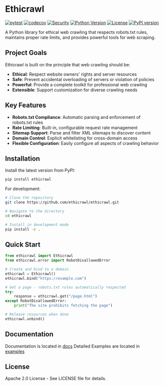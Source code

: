 # Ethicrawl

[![pytest](https://github.com/ethicrawl/ethicrawl/actions/workflows/python-tests.yml/badge.svg)](https://github.com/ethicrawl/ethicrawl/actions/workflows/python-tests.yml)
[![codecov](https://codecov.io/gh/ethicrawl/ethicrawl/branch/main/graph/badge.svg)](https://codecov.io/gh/ethicrawl/ethicrawl)
[![Security](https://github.com/ethicrawl/ethicrawl/actions/workflows/security.yml/badge.svg)](https://github.com/ethicrawl/ethicrawl/actions/workflows/security.yml)
[![Python Version](https://img.shields.io/badge/python-3.10+-blue)](https://github.com/ethicrawl/ethicrawl)
[![License](https://img.shields.io/badge/License-Apache%202.0-blue.svg)](LICENSE)
[![PyPI version](https://badge.fury.io/py/ethicrawl.svg)](https://badge.fury.io/py/ethicrawl)

A Python library for ethical web crawling that respects robots.txt rules, maintains proper rate limits, and provides powerful tools for web scraping.

## Project Goals

Ethicrawl is built on the principle that web crawling should be:

* **Ethical**: Respect website owners' rights and server resources
* **Safe**: Prevent accidental overloading of servers or violation of policies
* **Powerful**: Provide a complete toolkit for professional web crawling
* **Extensible**: Support customization for diverse crawling needs

## Key Features

* **Robots.txt Compliance**: Automatic parsing and enforcement of robots.txt rules
* **Rate Limiting**: Built-in, configurable request rate management
* **Sitemap Support**: Parse and filter XML sitemaps to discover content
* **Domain Control**: Explicit whitelisting for cross-domain access
* **Flexible Configuration**: Easily configure all aspects of crawling behavior

## Installation

Install the latest version from PyPI:

```bash
pip install ethicrawl
```

For development:

```bash
# Clone the repository
git clone https://github.com/ethicrawl/ethicrawl.git

# Navigate to the directory
cd ethicrawl

# Install in development mode
pip install -e .
```

## Quick Start

```python
from ethicrawl import Ethicrawl
from ethicrawl.error import RobotDisallowedError

# Create and bind to a domain
ethicrawl = Ethicrawl()
ethicrawl.bind("https://example.com")

# Get a page - robots.txt rules automatically respected
try:
    response = ethicrawl.get("/page.html")
except RobotDisallowedError:
    print("The site prohibits fetching the page")

# Release resources when done
ethicrawl.unbind()
```

## Documentation
Documentation is located in [docs](docs/index.md)
Detailed Examples are located in [examples](examples/)

## License
Apache 2.0 License - See LICENSE file for details.